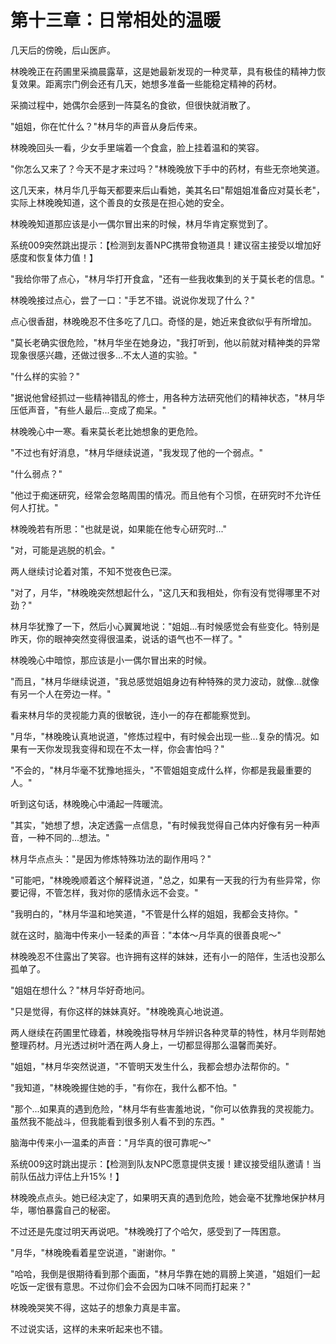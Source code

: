 # 第十三章：日常相处的温暖

几天后的傍晚，后山医庐。

林晚晚正在药圃里采摘晨露草，这是她最新发现的一种灵草，具有极佳的精神力恢复效果。距离宗门例会还有几天，她想多准备一些能稳定精神的药材。

采摘过程中，她偶尔会感到一阵莫名的食欲，但很快就消散了。

"姐姐，你在忙什么？"林月华的声音从身后传来。

林晚晚回头一看，少女手里端着一个食盒，脸上挂着温和的笑容。

"你怎么又来了？今天不是才来过吗？"林晚晚放下手中的药材，有些无奈地笑道。

这几天来，林月华几乎每天都要来后山看她，美其名曰"帮姐姐准备应对莫长老"，实际上林晚晚知道，这个善良的女孩是在担心她的安全。

林晚晚知道那应该是小一偶尔冒出来的时候，林月华肯定察觉到了。

系统009突然跳出提示：【检测到友善NPC携带食物道具！建议宿主接受以增加好感度和恢复体力值！】

"我给你带了点心，"林月华打开食盒，"还有一些我收集到的关于莫长老的信息。"

林晚晚接过点心，尝了一口："手艺不错。说说你发现了什么？"

点心很香甜，林晚晚忍不住多吃了几口。奇怪的是，她近来食欲似乎有所增加。

"莫长老确实很危险，"林月华坐在她身边，"我打听到，他以前就对精神类的异常现象很感兴趣，还做过很多...不太人道的实验。"

"什么样的实验？"

"据说他曾经抓过一些精神错乱的修士，用各种方法研究他们的精神状态，"林月华压低声音，"有些人最后...变成了痴呆。"

林晚晚心中一寒。看来莫长老比她想象的更危险。

"不过也有好消息，"林月华继续说道，"我发现了他的一个弱点。"

"什么弱点？"

"他过于痴迷研究，经常会忽略周围的情况。而且他有个习惯，在研究时不允许任何人打扰。"

林晚晚若有所思："也就是说，如果能在他专心研究时..."

"对，可能是逃脱的机会。"

两人继续讨论着对策，不知不觉夜色已深。

"对了，月华，"林晚晚突然想起什么，"这几天和我相处，你有没有觉得哪里不对劲？"

林月华犹豫了一下，然后小心翼翼地说："姐姐...有时候感觉会有些变化。特别是昨天，你的眼神突然变得很温柔，说话的语气也不一样了。"

林晚晚心中暗惊，那应该是小一偶尔冒出来的时候。

"而且，"林月华继续说道，"我总感觉姐姐身边有种特殊的灵力波动，就像...就像有另一个人在旁边一样。"

看来林月华的灵视能力真的很敏锐，连小一的存在都能察觉到。

"月华，"林晚晚认真地说道，"修炼过程中，有时候会出现一些...复杂的情况。如果有一天你发现我变得和现在不太一样，你会害怕吗？"

"不会的，"林月华毫不犹豫地摇头，"不管姐姐变成什么样，你都是我最重要的人。"

听到这句话，林晚晚心中涌起一阵暖流。

"其实，"她想了想，决定透露一点信息，"有时候我觉得自己体内好像有另一种声音，一种不同的...想法。"

林月华点点头："是因为修炼特殊功法的副作用吗？"

"可能吧，"林晚晚顺着这个解释说道，"总之，如果有一天我的行为有些异常，你要记得，不管怎样，我对你的感情永远不会变。"

"我明白的，"林月华温和地笑道，"不管是什么样的姐姐，我都会支持你。"

就在这时，脑海中传来小一轻柔的声音："本体～月华真的很善良呢～"

林晚晚忍不住露出了笑容。也许拥有这样的妹妹，还有小一的陪伴，生活也没那么孤单了。

"姐姐在想什么？"林月华好奇地问。

"只是觉得，有你这样的妹妹真好。"林晚晚真心地说道。

两人继续在药圃里忙碌着，林晚晚指导林月华辨识各种灵草的特性，林月华则帮她整理药材。月光透过树叶洒在两人身上，一切都显得那么温馨而美好。

"姐姐，"林月华突然说道，"不管明天发生什么，我都会想办法帮你的。"

"我知道，"林晚晚握住她的手，"有你在，我什么都不怕。"

"那个...如果真的遇到危险，"林月华有些害羞地说，"你可以依靠我的灵视能力。虽然我不能战斗，但我能看到很多别人看不到的东西。"

脑海中传来小一温柔的声音："月华真的很可靠呢～"

系统009这时跳出提示：【检测到队友NPC愿意提供支援！建议接受组队邀请！当前队伍战力评估上升15%！】

林晚晚点点头。她已经决定了，如果明天真的遇到危险，她会毫不犹豫地保护林月华，哪怕暴露自己的秘密。

不过还是先度过明天再说吧。"林晚晚打了个哈欠，感受到了一阵困意。

"月华，"林晚晚看着星空说道，"谢谢你。"

"哈哈，我倒是很期待看到那个画面，"林月华靠在她的肩膀上笑道，"姐姐们一起吃饭一定很有意思。不过你们会不会因为口味不同而打起来？"

林晚晚哭笑不得，这姑子的想象力真是丰富。

不过说实话，这样的未来听起来也不错。